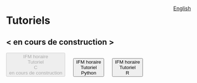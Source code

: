 <a href="https://cffdrs.github.io/website_en/tutorials/" target="_self" style="float: right;"> English </a>

# Tutoriels

## < en cours de construction \>

<div class="text-center">
	<button disabled class="btn btn-dark">IFM horaire<br> Tutoriel <br> C <br> en cours de construction</button>
	&emsp;
    <button class="btn btn-dark" onclick="location.href='../tutoriels/IFM_horaire_python'">IFM horaire<br> Tutoriel <br> Python</button>
	&emsp;
	<button class="btn btn-dark" onclick="location.href='../tutoriels/IFM_horaire_r'">IFM horaire<br> Tutoriel <br> R</button>
</div>
<br>
